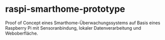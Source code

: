 # raspi-smarthome-prototype
Proof of Concept eines Smarthome-Überwachungssystems auf Basis eines Raspberry Pi mit Sensoranbindung, lokaler Datenverarbeitung und Weboberfläche.
